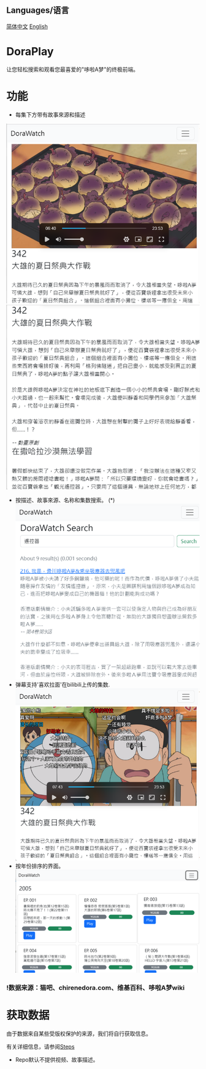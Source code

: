 ## Languages/语言
[简体中文](readme_zh.md) [English](readme.md)

# DoraPlay
让您轻松搜索和观看您最喜爱的"哆啦A梦"的终极前端。


# 功能
- 每集下方带有故事來源和描述

![shot02](images/shot02.png)
![shot04](images/shot04.png)
- 按描述、故事來源、名称和集数搜索。 (*)
![shot05](images/shot05.png)
- 弹幕支持'喜欢拉面'在bilibili上传的集数.
![shot03](images/shot03.png)
- 按年份排序的界面。
![shot01](images/shot01.png)

### !数据来源：猫吧、chirenedora.com、维基百科、哆啦A梦wiki

# 获取数据

由于数据来自某些受版权保护的来源，我们将自行获取信息。

有关详细信息，请参阅[Steps](unified_data/steps_zh.md)


* Repo默认不提供视频、故事描述。
